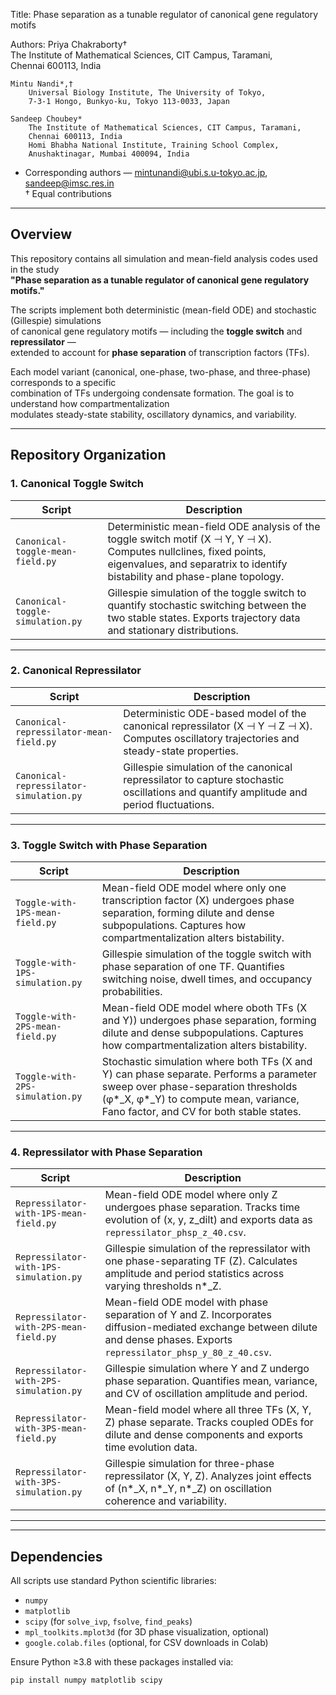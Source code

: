 Title: Phase separation as a tunable regulator of canonical gene regulatory motifs


Authors:
    Priya Chakraborty†  
        The Institute of Mathematical Sciences, CIT Campus, Taramani,  
        Chennai 600113, India  

    Mintu Nandi*,†  
        Universal Biology Institute, The University of Tokyo,  
        7-3-1 Hongo, Bunkyo-ku, Tokyo 113-0033, Japan  

    Sandeep Choubey*  
        The Institute of Mathematical Sciences, CIT Campus, Taramani,  
        Chennai 600113, India  
        Homi Bhabha National Institute, Training School Complex,  
        Anushaktinagar, Mumbai 400094, India  

* Corresponding authors — mintunandi@ubi.s.u-tokyo.ac.jp, sandeep@imsc.res.in  
† Equal contributions  

-------------------------------------------------------------------------------
Overview
-------------------------------------------------------------------------------
This repository contains all simulation and mean-field analysis codes used in the study  
**"Phase separation as a tunable regulator of canonical gene regulatory motifs."**

The scripts implement both deterministic (mean-field ODE) and stochastic (Gillespie) simulations  
of canonical gene regulatory motifs — including the **toggle switch** and **repressilator** —  
extended to account for **phase separation** of transcription factors (TFs).

Each model variant (canonical, one-phase, two-phase, and three-phase) corresponds to a specific  
combination of TFs undergoing condensate formation. The goal is to understand how compartmentalization  
modulates steady-state stability, oscillatory dynamics, and variability.

-------------------------------------------------------------------------------
Repository Organization
-------------------------------------------------------------------------------

### 1. Canonical Toggle Switch
| Script | Description |
|--------|--------------|
| `Canonical-toggle-mean-field.py` | Deterministic mean-field ODE analysis of the toggle switch motif (X ⊣ Y, Y ⊣ X). Computes nullclines, fixed points, eigenvalues, and separatrix to identify bistability and phase-plane topology. |
| `Canonical-toggle-simulation.py` | Gillespie simulation of the toggle switch to quantify stochastic switching between the two stable states. Exports trajectory data and stationary distributions. |

---

### 2. Canonical Repressilator
| Script | Description |
|--------|--------------|
| `Canonical-repressilator-mean-field.py` | Deterministic ODE-based model of the canonical repressilator (X ⊣ Y ⊣ Z ⊣ X). Computes oscillatory trajectories and steady-state properties. |
| `Canonical-repressilator-simulation.py` | Gillespie simulation of the canonical repressilator to capture stochastic oscillations and quantify amplitude and period fluctuations. |

---

### 3. Toggle Switch with Phase Separation
| Script | Description |
|--------|--------------|
| `Toggle-with-1PS-mean-field.py` | Mean-field ODE model where only one transcription factor (X) undergoes phase separation, forming dilute and dense subpopulations. Captures how compartmentalization alters bistability. |
| `Toggle-with-1PS-simulation.py` | Gillespie simulation of the toggle switch with phase separation of one TF. Quantifies switching noise, dwell times, and occupancy probabilities. |
| `Toggle-with-2PS-mean-field.py` | Mean-field ODE model where oboth TFs (X and Y)) undergoes phase separation, forming dilute and dense subpopulations. Captures how compartmentalization alters bistability. |
| `Toggle-with-2PS-simulation.py` | Stochastic simulation where both TFs (X and Y) can phase separate. Performs a parameter sweep over phase-separation thresholds (φ*_X, φ*_Y) to compute mean, variance, Fano factor, and CV for both stable states. |

---

### 4. Repressilator with Phase Separation
| Script | Description |
|--------|--------------|
| `Repressilator-with-1PS-mean-field.py` | Mean-field ODE model where only Z undergoes phase separation. Tracks time evolution of (x, y, z_dilt) and exports data as `repressilator_phsp_z_40.csv`. |
| `Repressilator-with-1PS-simulation.py` | Gillespie simulation of the repressilator with one phase-separating TF (Z). Calculates amplitude and period statistics across varying thresholds n*_Z. |
| `Repressilator-with-2PS-mean-field.py` | Mean-field ODE model with phase separation of Y and Z. Incorporates diffusion-mediated exchange between dilute and dense phases. Exports `repressilator_phsp_y_80_z_40.csv`. |
| `Repressilator-with-2PS-simulation.py` | Gillespie simulation where Y and Z undergo phase separation. Quantifies mean, variance, and CV of oscillation amplitude and period. |
| `Repressilator-with-3PS-mean-field.py` | Mean-field model where all three TFs (X, Y, Z) phase separate. Tracks coupled ODEs for dilute and dense components and exports time evolution data. |
| `Repressilator-with-3PS-simulation.py` | Gillespie simulation for three-phase repressilator (X, Y, Z). Analyzes joint effects of (n*_X, n*_Y, n*_Z) on oscillation coherence and variability. |

---

-------------------------------------------------------------------------------
Dependencies
-------------------------------------------------------------------------------
All scripts use standard Python scientific libraries:
- `numpy`
- `matplotlib`
- `scipy` (for `solve_ivp`, `fsolve`, `find_peaks`)
- `mpl_toolkits.mplot3d` (for 3D phase visualization, optional)
- `google.colab.files` (optional, for CSV downloads in Colab)

Ensure Python ≥3.8 with these packages installed via:
```bash
pip install numpy matplotlib scipy
